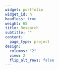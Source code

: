 ```yaml
---
widget: portfolio
widget_id: h
headless: true
weight: 65
title: Research
subtitle: ""
content:
  page_type: project
design:
  columns: "2"
  view: 2
  flip_alt_rows: false
---
```

